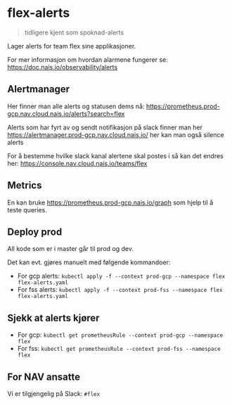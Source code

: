 # flex-alerts

> tidligere kjent som spoknad-alerts

Lager alerts for team flex sine applikasjoner.

For mer informasjon om hvordan alarmene fungerer se: https://doc.nais.io/observability/alerts

## Alertmanager
Her finner man alle alerts og statusen dems nå: https://prometheus.prod-gcp.nav.cloud.nais.io/alerts?search=flex

Alerts som har fyrt av og sendt notifikasjon på slack finner man her https://alertmanager.prod-gcp.nav.cloud.nais.io/
her kan man også silence alerts

For å bestemme hvilke slack kanal alertene skal postes i så kan det endres her: https://console.nav.cloud.nais.io/teams/flex


## Metrics
En kan bruke https://prometheus.prod-gcp.nais.io/graph som hjelp til å teste queries.

## Deploy prod
All kode som er i master går til prod og dev.

Det kan evt. gjøres manuelt med følgende kommandoer:
* For gcp alerts: `kubectl apply -f --context prod-gcp --namespace flex flex-alerts.yaml`
* For fss alerts: `kubectl apply -f --context prod-fss --namespace flex flex-alerts.yaml`

## Sjekk at alerts kjører
* For gcp: `kubectl get prometheusRule --context prod-gcp --namespace flex`
* For fss: `kubectl get prometheusRule --context prod-fss --namespace flex`

## For NAV ansatte
Vi er tilgjengelig på Slack: `#flex`
